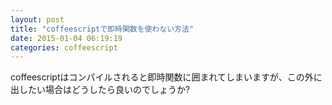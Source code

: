 ```yaml
---
layout: post
title: "coffeescriptで即時関数を使わない方法"
date: 2015-01-04 06:19:19
categories: coffeescript
---
```

<p>coffeescriptはコンパイルされると即時関数に囲まれてしまいますが、この外に出したい場合はどうしたら良いのでしょうか?</p>
